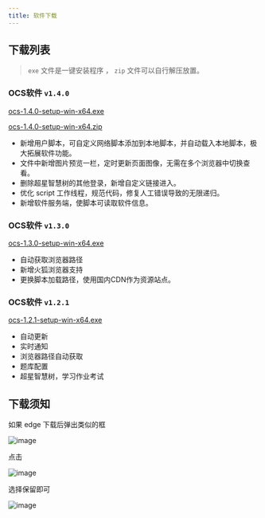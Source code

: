 ```yaml
---
title: 软件下载
---
```


## 下载列表

> `exe` 文件是一键安装程序 ， `zip` 文件可以自行解压放置。
 
### OCS软件 `v1.4.0`

[ocs-1.4.0-setup-win-x64.exe](https://cdn.ocsjs.com/app/download/ocs-1.4.0-setup-win-x64.exe)

[ocs-1.4.0-setup-win-x64.zip](https://cdn.ocsjs.com/app/download/ocs-1.4.0-setup-win-x64.zip)

- 新增用户脚本，可自定义网络脚本添加到本地脚本，并自动载入本地脚本，极大拓展软件功能。
- 文件中新增图片预览一栏，定时更新页面图像，无需在多个浏览器中切换查看。
- 删除超星智慧树的其他登录，新增自定义链接进入。
- 优化 script 工作线程，规范代码，修复人工错误导致的无限递归。
- 新增软件服务端，使脚本可读取软件信息。
### OCS软件 `v1.3.0`

[ocs-1.3.0-setup-win-x64.exe](https://cdn.ocsjs.com/app/download/ocs-1.3.0-setup-win-x64.exe)

- 自动获取浏览器路径
- 新增火狐浏览器支持
- 更换脚本加载路径，使用国内CDN作为资源站点。


### OCS软件 `v1.2.1`

[ocs-1.2.1-setup-win-x64.exe](https://cdn.ocsjs.com/app/download/ocs-1.2.1-setup-win-x64.exe)

- 自动更新
- 实时通知
- 浏览器路径自动获取
- 题库配置
- 超星智慧树，学习作业考试

## 下载须知

如果 edge 下载后弹出类似的框

![image](https://user-images.githubusercontent.com/50533276/161432995-215f870c-b8e6-463e-b666-5583e8934ccd.png)

点击 

![image](https://user-images.githubusercontent.com/50533276/161433046-51cd59a8-9b8c-40de-83ee-936ddbde332d.png)

选择保留即可

![image](https://user-images.githubusercontent.com/50533276/161433054-25eb3847-87c5-4908-a012-14c104f4d2fa.png)

